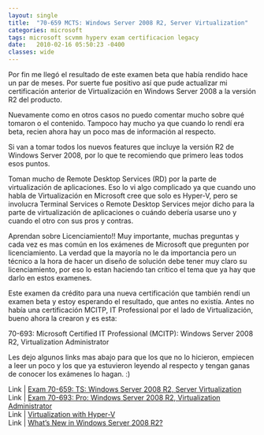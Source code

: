 ```yaml
---
layout: single
title:  "70-659 MCTS: Windows Server 2008 R2, Server Virtualization"
categories: microsoft
tags: microsoft scvmm hyperv exam certificacion legacy
date:   2010-02-16 05:50:23 -0400
classes: wide
---
```


Por fin me llegó el resultado de este examen beta que había rendido hace un par de meses. Por suerte fue positivo así que pude actualizar mi certificación anterior de Virtualización en Windows Server 2008 a la versión R2 del producto.  
  
Nuevamente como en otros casos no puedo comentar mucho sobre qué tomaron o el contenido. Tampoco hay mucho ya que cuando lo rendí era beta, recien ahora hay un poco mas de información al respecto.  
  
Si van a tomar todos los nuevos features que incluye la versión R2 de Windows Server 2008, por lo que te recomiendo que primero leas todos esos puntos.  
  
Toman mucho de Remote Desktop Services (RD) por la parte de virtualización de aplicaciones. Eso lo vi algo complicado ya que cuando uno habla de Virtualización en Microsoft cree que solo es Hyper-V, pero se involucra Terminal Services o Remote Desktop Services mejor dicho para la parte de virtualización de aplicaciones o cuándo debería usarse uno y cuando el otro con sus pros y contras.  
  
Aprendan sobre Licenciamiento!! Muy importante, muchas preguntas y cada vez es mas común en los exámenes de Microsoft que pregunten por licenciamiento. La verdad que la mayoría no le da importancia pero un técnico a la hora de hacer un diseño de solución debe tener muy claro su licenciamiento, por eso lo estan haciendo tan crítico el tema que ya hay que darlo en estos examenes.  
  
Este examen da crédito para una nueva certificación que también rendí un examen beta y estoy esperando el resultado, que antes no existía. Antes no había una certificación MCITP, IT Professional por el lado de Virtualización, bueno ahora la crearon y es esta:  
  
70-693: Microsoft Certified IT Professional (MCITP): Windows Server 2008 R2, Virtualization Administrator  
  
Les dejo algunos links mas abajo para que los que no lo hicieron, empiecen a leer un poco y los que ya estuvieron leyendo al respecto y tengan ganas de conocer los exámenes lo hagan. :)  
  
Link | [Exam 70-659: TS: Windows Server 2008 R2, Server Virtualization](http://www.microsoft.com/learning/en/us/Exam.aspx?ID=70-659&locale=en-us)  
Link | [Exam 70-693: Pro: Windows Server 2008 R2, Virtualization Administrator](http://www.microsoft.com/learning/en/us/exam.aspx?ID=70-693)  
Link | [Virtualization with Hyper-V](http://www.microsoft.com/windowsserver2008/en/us/hyperv-main.aspx)  
Link | [What’s New in Windows Server 2008 R2?](http://www.microsoft.com/windowsserver2008/en/us/hyperv-r2.aspx)